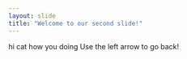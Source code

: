 ```yaml
---
layout: slide
title: "Welcome to our second slide!"
---
```

hi cat how you doing
Use the left arrow to go back!
